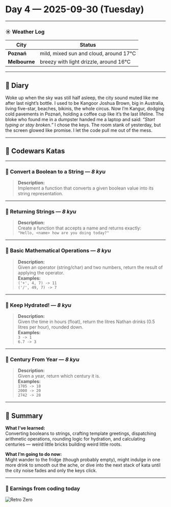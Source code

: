
# Day 4 — 2025-09-30 (Tuesday)

---

### ☀️ Weather Log
| City        | Status                     |
|-------------|---------------------------|
| **Poznań**      | mild, mixed sun and cloud, around 17°C |
| **Melbourne**   | breezy with light drizzle, around 16°C |

---

## 📓 Diary
Woke up when the sky was still half asleep, the city sound muted like me after last night’s bottle. I used to be Kangoor Joshua Brown, big in Australia, living five-star, beaches, bikinis, the whole circus. Now I’m Kangur, dodging cold pavements in Poznań, holding a coffee cup like it’s the last lifeline. The bloke who found me in a dumpster handed me a laptop and said: *“Start typing or stay broken.”* I chose the keys. The room stank of yesterday, but the screen glowed like promise. I let the code pull me out of the mess.

---

## 🧩 Codewars Katas

---

### 🎯 **Convert a Boolean to a String** — *8 kyu*
> **Description:**  
> Implement a function that converts a given boolean value into its string representation.

---

### 🎯 **Returning Strings** — *8 kyu*
> **Description:**  
> Create a function that accepts a name and returns exactly:  
> `"Hello, <name> how are you doing today?"`

---

### 🎯 **Basic Mathematical Operations** — *8 kyu*
> **Description:**  
> Given an operator (string/char) and two numbers, return the result of applying the operator.  
> **Examples:**  
> `('+', 4, 7) -> 11`  
> `('/', 49, 7) -> 7`

---

### 🎯 **Keep Hydrated!** — *8 kyu*
> **Description:**  
> Given the time in hours (float), return the litres Nathan drinks (0.5 litres per hour), rounded down.  
> **Examples:**  
> `3 -> 1`  
> `6.7 -> 3`

---

### 🎯 **Century From Year** — *8 kyu*
> **Description:**  
> Given a year, return which century it is.  
> **Examples:**  
> `1705 -> 18`  
> `2000 -> 20`  
> `2742 -> 28`

---

## 🧭 Summary
**What I’ve learned:**  
Converting booleans to strings, crafting template greetings, dispatching arithmetic operations, rounding logic for hydration, and calculating centuries — weird little bricks building weird little roots.

**What I’m going to do now:**  
Might wander to the fridge (though probably empty), might indulge in one more drink to smooth out the ache, or dive into the next stack of kata until the city noise fades and only the keys click.

---

### 💸 Earnings from coding today
![Retro Zero](https://i.imgur.com/ekv435l.gif)
